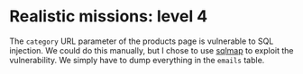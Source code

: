 # Realistic missions: level 4

The `category` URL parameter of the products page is vulnerable to SQL injection. We could do this manually, but I chose to use [sqlmap](https://github.com/sqlmapproject/sqlmap) to exploit the vulnerability. We simply have to dump everything in the `emails` table.
